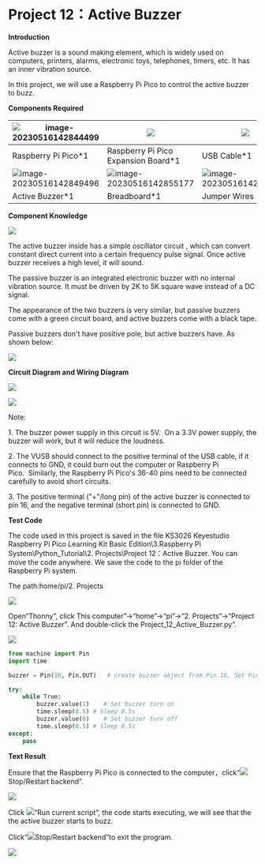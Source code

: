 # Project 12：Active Buzzer

**Introduction**

Active buzzer is a sound making element, which is widely used on computers, printers, alarms, electronic toys, telephones, timers, etc. It has an inner vibration source. 

In this project, we will use a Raspberry Pi Pico to control the active buzzer to buzz.

**Components Required**

| ![image-20230516142844499](media/image-20230516142844499.png) | ![](media/bbed91c0b45fcafc7e7163bfeabf68f9.png) | ![](media/7dcbd02995be3c142b2f97df7f7c03ce.png) ||
| ------------------------------------------------------- | ------------------------------------ | ---------------------- | ---------------------- |
| Raspberry Pi Pico\*1                                    | Raspberry Pi Pico Expansion Board\*1 | USB Cable\*1 |                        |
| ![image-20230516142849496](media/image-20230516142849496.png) |![image-20230516142855177](media/image-20230516142855177.png)|![image-20230516142900554](media/image-20230516142900554.png)||
| Active Buzzer\*1                                        | Breadboard\*1                        | Jumper Wires           |            |

**Component Knowledge**

![](media/11ec5ddc982db9928341e858aab94652.png)

The active buzzer inside has a simple oscillator circuit , which can convert constant direct current into a certain frequency pulse signal. Once active buzzer receives a high level, it will sound. 

The passive buzzer is an integrated electronic buzzer with no internal vibration source. It must be driven by 2K to 5K square wave instead of a DC signal. 

The appearance of the two buzzers is very similar, but passive buzzers come with a green circuit board, and active buzzers come with a black tape. 

Passive buzzers don't have positive pole, but active buzzers have. As shown below:

![](media/0f9825969867ac2d65bb1a19ed0ad2ab.png)

**Circuit Diagram and Wiring Diagram**


![](media/48e73ef2d6090fe7cda58c385bad2ab2.png)

![](media/56df73f7ac711e510b30164c5759615f.png)

Note:

1\. The buzzer power supply in this circuit is 5V.  On a 3.3V power supply, the buzzer will work, but it will reduce the loudness.  

2\. The VUSB should connect to the positive terminal of the USB cable, if it connects to GND, it could burn out the computer or Raspberry Pi Pico.  Similarly, the Raspberry Pi Pico's 36-40 pins need to be connected carefully to avoid short circuits. 

3\. The positive terminal ("+"/long pin) of the active buzzer is connected to pin 16, and the negative terminal (short pin) is connected to GND.

**Test Code**

The code used in this project is saved in the file KS3026 Keyestudio Raspberry Pi Pico Learning Kit Basic Edition\\3.Raspberry Pi System\\Python\_Tutorial\\2. Projects\\Project 12：Active Buzzer. You can move the code anywhere. We save the code to the pi folder of the Raspberry Pi system.

The path:home/pi/2. Projects

![](media/ae27830403a2f741aa9b725e5324c215.png)

Open“Thonny”, click This computer”→“home”→“pi”→“2. Projects”→“Project 12: Active Buzzer”. And double-click the Project\_12\_Active\_Buzzer.py”.

![](media/ea2bb3dcb76907238d836020d837a605.png)

```python
from machine import Pin
import time

buzzer = Pin(16, Pin.OUT)   # create buzzer object from Pin 16, Set Pin 16 to output

try:
    while True:
        buzzer.value(1)    # Set buzzer turn on
        time.sleep(0.5) # Sleep 0.5s
        buzzer.value(0)    # Set buzzer turn off
        time.sleep(0.5) # Sleep 0.5s
except:
    pass
```



**Text Result**

Ensure that the Raspberry Pi Pico is connected to the computer，click“![](media/ec00367ea605788eab454cd176b94c7b.png)Stop/Restart backend”.

![](media/8166e15e1eeff8fe85a176be7cd6c9c2.png)

Click ![](media/bb4d9305714a178069d277b20e0934b7.png)“Run current script”, the code starts executing, we will see that the the active buzzer starts to buzz.

Click“![](media/ec00367ea605788eab454cd176b94c7b.png)Stop/Restart backend”to exit the program.

![](media/95dc4875728d03ac8c4c48b62afb48fa.png)
